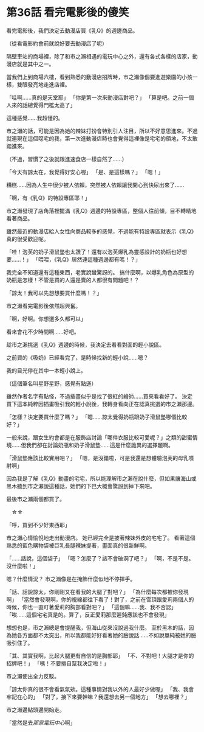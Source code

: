 # 第36話 看完電影後的傻笑

看完電影後，我們決定去動漫店買《乳Q》的週邊商品。

（從看電影約會前就說好要去動漫店了呢）

隔壁車站的商場裡，除了和市之瀨相遇的電玩中心之外，還有各式各樣的店家，動漫店就是其中之一。

當我們上到商場六樓，看到熟悉的動漫店招牌時，市之瀨像個要進遊樂園的小孩一樣，雙眼發亮地走進店裡。

「哇啊......真的是天堂耶」
「你是第一次來動漫店對吧？」
「算是吧。之前一個人來的話總覺得門檻太高了」

這種感覺......我超懂的。

市之瀨的話，可能是因為她的辣妹打扮會特別引人注目，所以不好意思進來。不過就連現在這個噁宅的我，第一次進動漫店時也會覺得這裡像是宅宅的領地，不太敢踏進來。

（不過，習慣了之後就跟進速食店一樣自然了......）

「今天有諒太在，我覺得好安心喔」
「是、是這樣嗎？」
「嗯！」

糟糕......因為人生中很少被人依賴，突然被人依賴讓我開心到快尿出來了......

「啊，有《乳Q》的特設專區耶！」

市之瀨發現了店角落裡擺滿《乳Q》週邊的特設專區，整個人往前傾，目不轉睛地看著商品。

雖然最近的動漫店給人女性向商品較多的感覺，不過能有特設專區就表示《乳Q》真的很受歡迎呢。

「哇！泡芙的奶子滑鼠墊也太讚了！還有以泡芙爆乳為靈感設計的奶瓶也好想要......！」
「喂喂，《乳Q》居然連這種週邊都有嗎！？」

我完全不知道還有這種東西，老實說蠻驚訝的。
搞什麼啊，以爆乳角色為原型的奶瓶是怎樣！不管是買的人還是賣的人都很有問題吧！？

「諒太！我可以先想想要買什麼嗎！？」

市之瀨看完電影後依然超興奮。

「啊，好啊。你想選多久都可以」

看來會花不少時間啊......好吧。

趁市之瀨挑選《乳Q》週邊的時候，我決定去看看對面的輕小說區。

之前買的《吸奶》已經看完了，是時候找新的輕小說......嗯？

我的目光停在其中一本輕小說上。

（這個筆名叫星野星野，感覺有點遜）

雖然作者名字有點怪，不過插畫似乎是找了很紅的繪師......買來看看好了。
決定買下這本純粹因插畫吸引我的輕小說後，我轉身看向正在認真挑選的市之瀨那邊。

「怎樣？決定要買什麼了嗎？」
「嗯......諒太覺得奶瓶跟奶子滑鼠墊哪個比較好？」

一般來說，跟女生約會都是在服飾店討論「哪件衣服比較可愛呢？」之類的甜蜜情境......但我們卻在討論奶瓶和奶子滑鼠墊......這是什麼詭異的選擇題啊。

「滑鼠墊應該比較實用吧？」
「嗯，是沒錯啦，可是我還是想體驗泡芙的母乳噴射啊」

因為我是了解《乳Q》動畫的宅宅，所以能理解市之瀨在說什麼，但如果讓海山或黑木聽到市之瀨說這種話，她們的下巴大概會驚訝到掉下來吧。

最後市之瀨兩個都買了。

　☆☆

「呼，買到不少好東西耶」

市之瀨心情愉悅地走出動漫店。
她已經完全是披著辣妹外皮的宅宅了。
看著這個熟悉的藍色購物袋被巨乳長腿辣妹提著，畫面真的很新鮮啊。

「......話說，這個袋子」
「嗯？怎麼了？該不會破洞了吧？」
「啊，不是不是。沒什麼啦！」

嗯？什麼情況？
市之瀨像是在掩飾什麼似地不停揮手。

「話、話說諒太，你剛剛又在看我的大腿了對吧？」
「為什麼每次都被你發現啊」
「當然會發現啊，你的視線都往下看了！對了，之前在雪頂跟愛莉兩個人的時候，你也一直盯著愛莉的胸部看對吧？」
「這個嘛......我、我不否認」
「唉......這個宅宅真是的。算了，反正愛莉那麼遲鈍應該也不會發現」

想想也是，市之瀨總是會提醒我，但海山從來沒說過我什麼。
至於黑木的話，因為她各方面都不太突出，所以我都能好好看著她的臉說話......不如說單純被她的臉吸引住了。

「其、其實我啊，比起大腿更有自信的是胸部耶」
「不、不對吧！大腿才是你的招牌吧！」
「咦！不要擅自幫我決定啦！」

市之瀨使出全力反駁。

「諒太你真的很不會看氣氛欸。這種事情對我以外的人最好少做喔」
「我、我會牢記在心的」
「對了，接下來要幹嘛？我還想去另一個地方」
「想去哪裡？」

市之瀨邊點頭邊開始走。

「當然是去*那家電玩中心*啊」